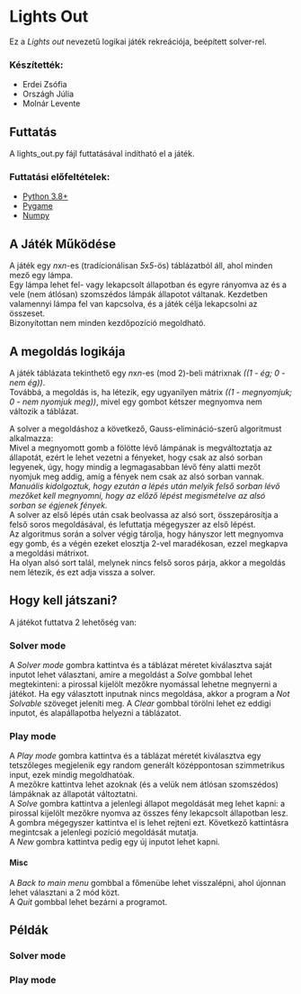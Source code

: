 # Lights Out

Ez a *Lights out* nevezetű logikai játék rekreációja, beépített solver-rel.

### Készítették:
- Erdei Zsófia
- Országh Júlia
- Molnár Levente

## Futtatás

A lights_out.py fájl futtatásával indítható el a játék.

### Futtatási előfeltételek:

- [Python 3.8+](https://www.python.org/downloads/)
- [Pygame](https://www.pygame.org/wiki/GettingStarted)
- [Numpy](https://numpy.org/install/)

## A Játék Működése

A játék egy *n*x*n*-es (tradícionálisan *5*x*5*-ös) táblázatból áll, ahol minden mező egy lámpa.  
Egy lámpa lehet fel- vagy lekapcsolt állapotban és egyre rányomva az és a vele (nem átlósan) szomszédos lámpák állapotot váltanak.
Kezdetben valamennyi lámpa fel van kapcsolva, és a játék célja lekapcsolni az összeset.  
Bizonyítottan nem minden kezdőpozíció megoldható.

## A megoldás logikája

A játék táblázata tekinthető egy *n*x*n*-es (mod 2)-beli mátrixnak *((1 - ég; 0 - nem ég))*.  
Továbbá, a megoldás is, ha létezik, egy ugyanilyen mátrix *((1 - megnyomjuk; 0 - nem nyomjuk meg))*, mivel egy gombot kétszer megnyomva nem változik a táblázat.

A solver a megoldáshoz a következő, Gauss-elimináció-szerű algoritmust alkalmazza:  
Mivel a megnyomott gomb a fölötte lévő lámpának is megváltoztatja az állapotát, ezért le lehet vezetni a fényeket, hogy csak az alsó sorban legyenek, úgy, hogy mindig a legmagasabban lévő fény alatti mezőt nyomjuk meg addig, amíg a fények nem csak az alsó sorban vannak.  
*Manuális kidolgoztuk, hogy ezután a lépés után melyik felső sorban lévő mezőket kell megnyomni, hogy az előző lépést megismételve az alsó sorban se égjenek fények.*  
A solver az első lépés után csak beolvassa az alsó sort, összepárosítja a felső soros megoldásával, és lefuttatja mégegyszer az első lépést.  
Az algoritmus során a solver végig tárolja, hogy hányszor lett megnyomva egy gomb, és a végén ezeket elosztja 2-vel maradékosan, ezzel megkapva a megoldási mátrixot.  
Ha olyan alsó sort talál, melynek nincs felső soros párja, akkor a megoldás nem létezik, és ezt adja vissza a solver.  

## Hogy kell játszani?

A játékot futtatva 2 lehetőség van:
### Solver mode
A *Solver mode* gombra kattintva és a táblázat méretet kiválasztva saját inputot lehet választani, amire a megoldást a *Solve* gombbal lehet megtekinteni: a pirossal kijelölt mezőkre nyomással lehetne megnyerni a játékot. Ha egy választott inputnak nincs megoldása, akkor a program a *Not Solvable* szöveget jeleníti meg. 
A *Clear* gombbal törölni lehet ez eddigi inputot, és alapállapotba helyezni a táblázatot.
### Play mode
A *Play mode* gombra kattintva és a táblázat méretét kiválasztva egy tetszőleges megjelenik egy random generált középpontosan szimmetrikus input, ezek mindig megoldhatóak.  
A mezőkre kattintva lehet azoknak (és a velük nem átlósan szomszédos) lámpáknak az állapotát változtatni.  
A *Solve* gombra kattintva a jelenlegi állapot megoldását meg lehet kapni: a pirossal kijelölt mezőkre nyomva az összes fény lekapcsolt állapotban lesz. A gombra mégegyszer kattintva el is lehet rejteni ezt. Következő kattintásra megintcsak a jelenlegi pozíció megoldását mutatja.    
A *New* gombra kattintva pedig egy új inputot lehet kapni.
#### Misc
A *Back to main menu* gombbal a főmenübe lehet visszalépni, ahol újonnan lehet választani a 2 mód közt.  
A *Quit* gombbal lehet bezárni a programot.

## Példák

### Solver mode

### Play mode

